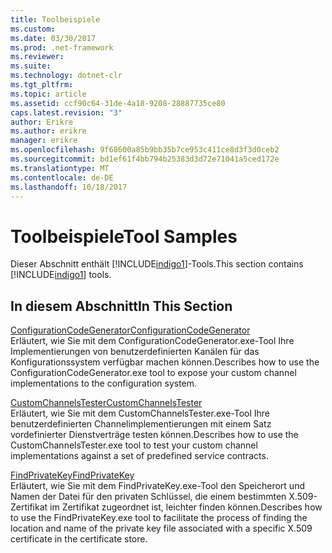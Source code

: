 ```yaml
---
title: Toolbeispiele
ms.custom: 
ms.date: 03/30/2017
ms.prod: .net-framework
ms.reviewer: 
ms.suite: 
ms.technology: dotnet-clr
ms.tgt_pltfrm: 
ms.topic: article
ms.assetid: ccf90c64-31de-4a18-9208-28887735ce80
caps.latest.revision: "3"
author: Erikre
ms.author: erikre
manager: erikre
ms.openlocfilehash: 9f68600a85b9bb35b7ce953c411ce8d3f3d0ceb2
ms.sourcegitcommit: bd1ef61f4bb794b25383d3d72e71041a5ced172e
ms.translationtype: MT
ms.contentlocale: de-DE
ms.lasthandoff: 10/18/2017
---
```

# <a name="tool-samples"></a><span data-ttu-id="44452-102">Toolbeispiele</span><span class="sxs-lookup"><span data-stu-id="44452-102">Tool Samples</span></span>
<span data-ttu-id="44452-103">Dieser Abschnitt enthält [!INCLUDE[indigo1](../../../../includes/indigo1-md.md)]-Tools.</span><span class="sxs-lookup"><span data-stu-id="44452-103">This section contains [!INCLUDE[indigo1](../../../../includes/indigo1-md.md)] tools.</span></span>  
  
## <a name="in-this-section"></a><span data-ttu-id="44452-104">In diesem Abschnitt</span><span class="sxs-lookup"><span data-stu-id="44452-104">In This Section</span></span>  
 [<span data-ttu-id="44452-105">ConfigurationCodeGenerator</span><span class="sxs-lookup"><span data-stu-id="44452-105">ConfigurationCodeGenerator</span></span>](../../../../docs/framework/wcf/samples/configurationcodegenerator.md)  
 <span data-ttu-id="44452-106">Erläutert, wie Sie mit dem ConfigurationCodeGenerator.exe-Tool Ihre Implementierungen von benutzerdefinierten Kanälen für das Konfigurationssystem verfügbar machen können.</span><span class="sxs-lookup"><span data-stu-id="44452-106">Describes how to use the ConfigurationCodeGenerator.exe tool to expose your custom channel implementations to the configuration system.</span></span>  
  
 [<span data-ttu-id="44452-107">CustomChannelsTester</span><span class="sxs-lookup"><span data-stu-id="44452-107">CustomChannelsTester</span></span>](../../../../docs/framework/wcf/samples/customchannelstester.md)  
 <span data-ttu-id="44452-108">Erläutert, wie Sie mit dem CustomChannelsTester.exe-Tool Ihre benutzerdefinierten Channelimplementierungen mit einem Satz vordefinierter Dienstverträge testen können.</span><span class="sxs-lookup"><span data-stu-id="44452-108">Describes how to use the CustomChannelsTester.exe tool to test your custom channel implementations against a set of predefined service contracts.</span></span>  
  
 [<span data-ttu-id="44452-109">FindPrivateKey</span><span class="sxs-lookup"><span data-stu-id="44452-109">FindPrivateKey</span></span>](../../../../docs/framework/wcf/samples/findprivatekey.md)  
 <span data-ttu-id="44452-110">Erläutert, wie Sie mit dem FindPrivateKey.exe-Tool den Speicherort und Namen der Datei für den privaten Schlüssel, die einem bestimmten X.509-Zertifikat im Zertifikat zugeordnet ist, leichter finden können.</span><span class="sxs-lookup"><span data-stu-id="44452-110">Describes how to use the FindPrivateKey.exe tool to facilitate the process of finding the location and name of the private key file associated with a specific X.509 certificate in the certificate store.</span></span>
